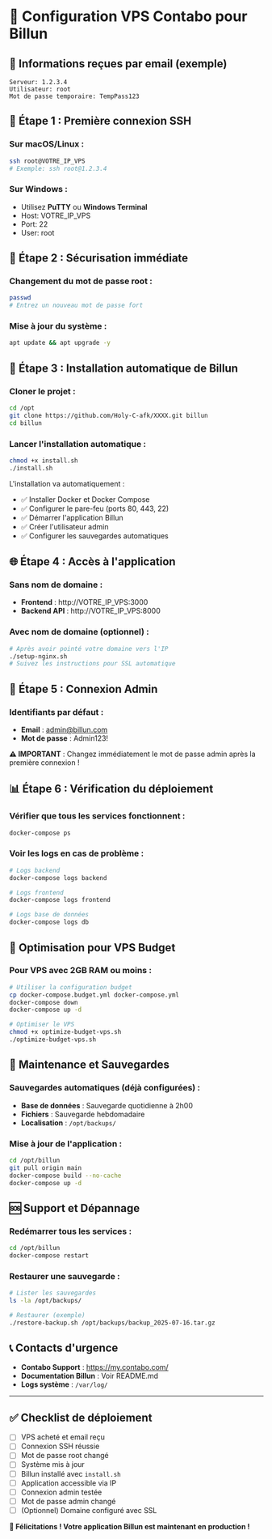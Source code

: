 # 🚀 Configuration VPS Contabo pour Billun

## 📧 Informations reçues par email (exemple)
```
Serveur: 1.2.3.4
Utilisateur: root
Mot de passe temporaire: TempPass123
```

## 🔌 Étape 1 : Première connexion SSH

### Sur macOS/Linux :
```bash
ssh root@VOTRE_IP_VPS
# Exemple: ssh root@1.2.3.4
```

### Sur Windows :
- Utilisez **PuTTY** ou **Windows Terminal**
- Host: VOTRE_IP_VPS
- Port: 22
- User: root

## 🔐 Étape 2 : Sécurisation immédiate

### Changement du mot de passe root :
```bash
passwd
# Entrez un nouveau mot de passe fort
```

### Mise à jour du système :
```bash
apt update && apt upgrade -y
```

## 🐳 Étape 3 : Installation automatique de Billun

### Cloner le projet :
```bash
cd /opt
git clone https://github.com/Holy-C-afk/XXXX.git billun
cd billun
```

### Lancer l'installation automatique :
```bash
chmod +x install.sh
./install.sh
```

L'installation va automatiquement :
- ✅ Installer Docker et Docker Compose
- ✅ Configurer le pare-feu (ports 80, 443, 22)
- ✅ Démarrer l'application Billun
- ✅ Créer l'utilisateur admin
- ✅ Configurer les sauvegardes automatiques

## 🌐 Étape 4 : Accès à l'application

### Sans nom de domaine :
- **Frontend** : http://VOTRE_IP_VPS:3000
- **Backend API** : http://VOTRE_IP_VPS:8000

### Avec nom de domaine (optionnel) :
```bash
# Après avoir pointé votre domaine vers l'IP
./setup-nginx.sh
# Suivez les instructions pour SSL automatique
```

## 👑 Étape 5 : Connexion Admin

### Identifiants par défaut :
- **Email** : admin@billun.com
- **Mot de passe** : Admin123!

**⚠️ IMPORTANT** : Changez immédiatement le mot de passe admin après la première connexion !

## 📊 Étape 6 : Vérification du déploiement

### Vérifier que tous les services fonctionnent :
```bash
docker-compose ps
```

### Voir les logs en cas de problème :
```bash
# Logs backend
docker-compose logs backend

# Logs frontend
docker-compose logs frontend

# Logs base de données
docker-compose logs db
```

## 🔧 Optimisation pour VPS Budget

### Pour VPS avec 2GB RAM ou moins :
```bash
# Utiliser la configuration budget
cp docker-compose.budget.yml docker-compose.yml
docker-compose down
docker-compose up -d

# Optimiser le VPS
chmod +x optimize-budget-vps.sh
./optimize-budget-vps.sh
```

## 🔄 Maintenance et Sauvegardes

### Sauvegardes automatiques (déjà configurées) :
- **Base de données** : Sauvegarde quotidienne à 2h00
- **Fichiers** : Sauvegarde hebdomadaire
- **Localisation** : `/opt/backups/`

### Mise à jour de l'application :
```bash
cd /opt/billun
git pull origin main
docker-compose build --no-cache
docker-compose up -d
```

## 🆘 Support et Dépannage

### Redémarrer tous les services :
```bash
cd /opt/billun
docker-compose restart
```

### Restaurer une sauvegarde :
```bash
# Lister les sauvegardes
ls -la /opt/backups/

# Restaurer (exemple)
./restore-backup.sh /opt/backups/backup_2025-07-16.tar.gz
```

## 📞 Contacts d'urgence

- **Contabo Support** : https://my.contabo.com/
- **Documentation Billun** : Voir README.md
- **Logs système** : `/var/log/`

---

## ✅ Checklist de déploiement

- [ ] VPS acheté et email reçu
- [ ] Connexion SSH réussie
- [ ] Mot de passe root changé
- [ ] Système mis à jour
- [ ] Billun installé avec `install.sh`
- [ ] Application accessible via IP
- [ ] Connexion admin testée
- [ ] Mot de passe admin changé
- [ ] (Optionnel) Domaine configuré avec SSL

**🎉 Félicitations ! Votre application Billun est maintenant en production !**
